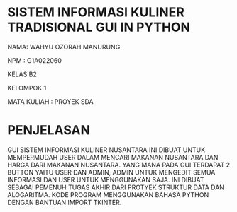 # SISTEM INFORMASI KULINER TRADISIONAL GUI IN PYTHON 

NAMA: WAHYU OZORAH MANURUNG

NPM : G1A022060

KELAS B2

KELOMPOK 1

MATA KULIAH : PROYEK SDA 

# PENJELASAN
GUI SISTEM INFORMASI KULINER NUSANTARA INI DIBUAT UNTUK MEMPERMUDAH USER DALAM MENCARI MAKANAN NUSANTARA DAN HARGA DARI MAKANAN NUSANTARA. YANG MANA PADA GUI TERDAPAT 2 BUTTON YAITU USER DAN ADMIN, ADMIN UNTUK MENGEDIT SEMUA INFORMASI DAN USER UNTUK MENGGUNAKAN SAJA. INI DIBUAT SEBAGAI PEMENUH TUGAS AKHIR DARI PROTYEK STRUKTUR DATA DAN ALOGARITMA. KODE PROGRAM MENGGUNAKAN BAHASA PYTHON DENGAN BANTUAN IMPORT TKINTER. 



